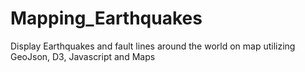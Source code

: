# Mapping_Earthquakes
Display Earthquakes and fault lines around the world on map utilizing GeoJson, D3, Javascript and Maps

